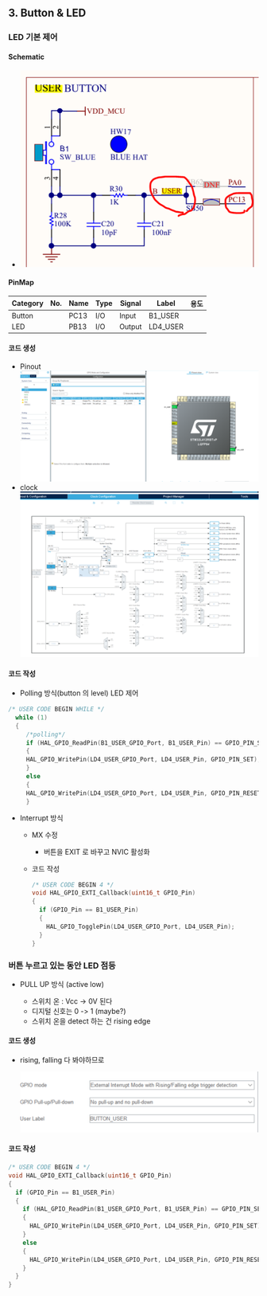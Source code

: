 ## 3. Button & LED

### LED 기본 제어

#### Schematic

- ![image-20210205115939076](README.assets/image-20210205115939076.png)



#### PinMap

| Category | No.  | Name | Type | Signal | Label    | 용도 |
| -------- | ---- | ---- | ---- | ------ | -------- | ---- |
| Button   |      | PC13 | I/O  | Input  | B1_USER  |      |
| LED      |      | PB13 | I/O  | Output | LD4_USER |      |



#### 코드 생성

- Pinout
  ![image-20210209150852642](README.assets/image-20210209150852642.png)
- clock
  ![image-20210209150917198](README.assets/image-20210209150917198.png)

#### 코드 작성

- Polling 방식(button 의 level) LED 제어

```c
/* USER CODE BEGIN WHILE */
  while (1)
  {
     /*polling*/
     if (HAL_GPIO_ReadPin(B1_USER_GPIO_Port, B1_USER_Pin) == GPIO_PIN_SET)
     {
     HAL_GPIO_WritePin(LD4_USER_GPIO_Port, LD4_USER_Pin, GPIO_PIN_SET);
     } 
     else
     {
     HAL_GPIO_WritePin(LD4_USER_GPIO_Port, LD4_USER_Pin, GPIO_PIN_RESET);
     }
```

- Interrupt 방식
  - MX 수정

    - 버튼을 EXIT 로 바꾸고 NVIC 활성화

  - 코드 작성

    ```c
    /* USER CODE BEGIN 4 */
    void HAL_GPIO_EXTI_Callback(uint16_t GPIO_Pin)
    {
      if (GPIO_Pin == B1_USER_Pin)
      {
        HAL_GPIO_TogglePin(LD4_USER_GPIO_Port, LD4_USER_Pin);
      }
    }
    ```

    

### 버튼 누르고 있는 동안 LED 점등

- PULL UP 방식 (active low)

  - 스위치 온 : Vcc -> 0V 된다
  - 디지털 신호는 0 -> 1 (maybe?)
  - 스위치 온을 detect 하는 건 rising edge

#### 코드 생성

- rising, falling 다 봐야하므로

  ![image-20210205164342156](README.assets/image-20210205164342156.png)

#### 코드 작성

```c
/* USER CODE BEGIN 4 */
void HAL_GPIO_EXTI_Callback(uint16_t GPIO_Pin)
{
  if (GPIO_Pin == B1_USER_Pin)
  {
    if (HAL_GPIO_ReadPin(B1_USER_GPIO_Port, B1_USER_Pin) == GPIO_PIN_SET)
    {
      HAL_GPIO_WritePin(LD4_USER_GPIO_Port, LD4_USER_Pin, GPIO_PIN_SET);
    }
    else
    {
      HAL_GPIO_WritePin(LD4_USER_GPIO_Port, LD4_USER_Pin, GPIO_PIN_RESET);
    }
  }
}
```

